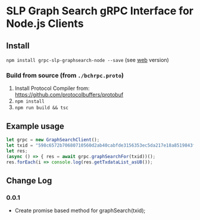 # SLP Graph Search gRPC Interface for Node.js Clients


## Install
`npm install grpc-slp-graphsearch-node --save` (see [web](https://github.com/jcramer/grpc-bchrpc-web) version)


### Build from source (from `./bchrpc.proto`)
1. Install Protocol Compiler from: https://github.com/protocolbuffers/protobuf
2. `npm install`
3. `npm run build && tsc`


## Example usage

```ts
let grpc = new GraphSearchClient();
let txid = "598c6572b70680710560d2ab40cabfde3156353ec5da217e18a8519843ff4423";
let res;
(async () => { res = await grpc.graphSearchFor(txid))();
res.forEach(i => console.log(res.getTxdataList_asU8());
```

## Change Log

### 0.0.1
- Create promise based method for graphSearch(txid);
